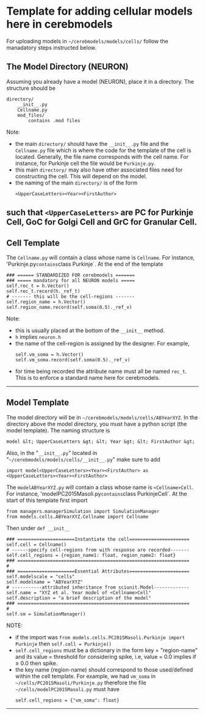# Template for adding cellular models here in cerebmodels

For uploading models in `~/cerebmodels/models/cells/` follow the manadatory steps instructed below.

## The Model Directory (NEURON)

Assuming you already have a model (NEURON), place it in a directory. The structure should be
```
directory/
    __init__.py
    Cellname.py
    mod_files/
        contains .mod files
```

Note:

* the main `directory/` should have the `__init__.py` file and the `Cellname.py` file which is where the code for the template of the cell is located. Generally, the file name corresponds with the cell name. For instance, for Purkinje cell the file would be `Purkinje.py`. 
* this main `directory/` may also have other associated files need for constructing the cell. This will depend on the model.
* the naming of the main `directory/` is of the form
  ```
  <UpperCaseLetters><Year><FirstAuthor>
  ```
such that `<UpperCaseLetters>` are PC for Purkinje Cell, GoC for Golgi Cell and GrC for Granular Cell.
---

## Cell Template

The `Cellname.py` will contain a class whose name is `Cellname`. For instance, 'Purkinje.py` contains `class Purkinje`. At the end of the template
```
### ====== STANDARDIZED FOR cerebmodels =======
### ===== mandatory for all NEURON models =====
self.rec_t = h.Vector()
self.rec_t.record(h._ref_t)
# ------- this will be the cell-regions -------
self.region_name = h.Vector()
self.region_name.record(self.soma(0.5)._ref_v)
```

Note:

* this is usually placed at the bottom of the `__init__` method.
* `h` implies `neuron.h`
* the name of the cell-region is assigned by the designer. For example,
  ```
  self.vm_soma = h.Vector()
  self.vm_soma.record(self.soma(0.5)._ref_v)
  ```
* for time being recorded the attribute name must all be named `rec_t`. This is to enforce a standard name here for cerebmodels.
---

## Model Template

The model directory will be in `~/cerebmodels/models/cells/ABYearXYZ`. In the directory above the model directory, you must have a python script (the model template). The naming structure is
```
model &lt; UpperCaseLetters &gt; &lt; Year &gt; &lt; FirstAuthor &gt;
```
Also, in the "`__init__.py`" located in "`~/cerebmodels/models/cells/__init__.py`" make sure to add
```
import model<UpperCaseLetters><Year><FirstAuthor> as <UpperCaseLetters><Year><FirstAuthor>
```

The `modelABYearXYZ.py` will contain a class whose name is `<Cellname>Cell`. For instance, 'modelPC2015Masoli.py` contains `class PurkinjeCell`. At the start of this template first import
```
from managers.managerSimulation import SimulationManager
from models.cells.ABYearXYZ.Cellname import Cellname
```
Then under `def __init__`
```
### =====================Instantiate the cell======================
self.cell = Cellname()
# ------specify cell-regions from with response are recorded-------
self.cell_regions = {region_name1: float, region_name2: float}
### ===============================================================
#
### =====================Essential Attributes======================
self.modelscale = "cells"
self.modelname = "ABYearXYZ"
# -----------attributed inheritance from sciunit.Model-------------
self.name = "XYZ et al. Year model of <Cellname>Cell"
self.description = "a brief description of the model"
### ===============================================================
#
self.sm = SimulationManager()
```

NOTE:

* if the import was `from models.cells.PC2015Masoli.Purkinje import Purkinje` then
  ```self.cell = Purkinje()```
* `self.cell_regions` must be a dictionary in the form key = "region-name" and its value = threshold for considering spike, i.e, value = 0.0 implies if &geq; 0.0 then spike.
* the key name (region-name) should correspond to those used/defined within the cell template. For example, we had `vm_soma` in `~/cells/PC2015Masoli/Purkinje.py` therefore the file `~/cells/modelPC2015Masoli.py` must have
  ```
  self.cell_regions = {"vm_soma": float}
  ```
---

